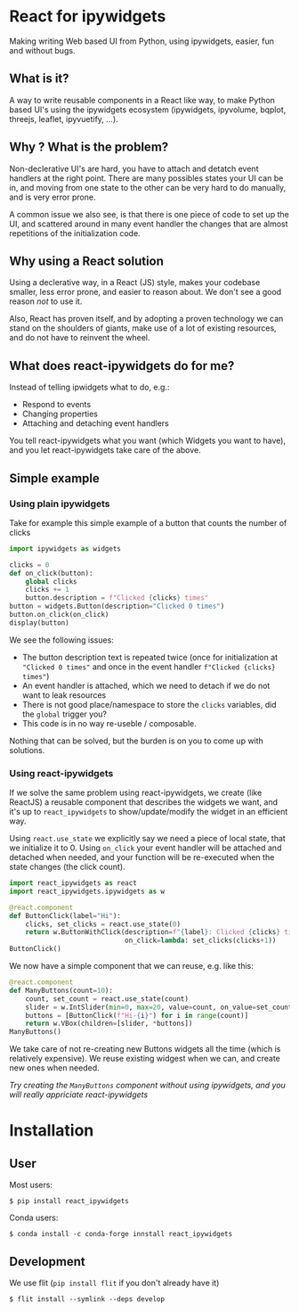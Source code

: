 # React for ipywidgets

Making writing Web based UI from Python, using ipywidgets, easier, fun and without bugs.

## What is it?

A way to write reusable components in a React like way, to make Python based UI's using the ipywidgets ecosystem (ipywidgets, ipyvolume, bqplot, threejs, leaflet, ipyvuetify, ...).

## Why ? What is the problem?

Non-declerative UI's are hard, you have to attach and detatch event handlers at the right point. There are many possibles states your UI can be in, and moving from one state to the other can be very hard to do manually, and is very error prone.

A common issue we also see, is that there is one piece of code to set up the UI, and scattered around in many event handler the changes that are almost repetitions of the initialization code.

## Why using a React solution

Using a declerative way, in a React (JS) style, makes your codebase smaller, less error prone, and easier to reason about. We don't see a good reason *not* to use it.

Also, React has proven itself, and by adopting a proven technology we can stand on the shoulders of giants, make use of a lot of existing resources, and do not have to reinvent the wheel.

## What does react-ipywidgets do for me?

Instead of telling ipwidgets what to do, e.g.:

  * Respond to events
  * Changing properties
  * Attaching and detaching event handlers

You tell react-ipywidgets what you want (which Widgets you want to have), and you let react-ipywidgets take care of the above.

## Simple example

### Using plain ipywidgets

Take for example this simple example of a button that counts the number of clicks
```python
import ipywidgets as widgets

clicks = 0
def on_click(button):
    global clicks
    clicks += 1
    button.description = f"Clicked {clicks} times"
button = widgets.Button(description="Clicked 0 times")
button.on_click(on_click)
display(button)
```

We see the following issues:

   * The button description text is repeated twice (once for initialization at `"Clicked 0 times"` and once in the event handler `f"Clicked {clicks} times"`)
   * An event handler is attached, which we need to detach if we do not want to leak resources
   * There is not good place/namespace to store the `clicks` variables, did the `global` trigger you?
   * This code is in no way re-useble / composable.

Nothing that can be solved, but the burden is on you to come up with solutions.

### Using react-ipywidgets

If we solve the same problem using react-ipywidgets, we create (like ReactJS) a reusable component that describes the widgets we want, and it's up to `react_ipywidgets` to show/update/modify the widget in an efficient way.

Using `react.use_state` we explicitly say we need a piece of local state, that we initialize it to 0. Using `on_click` your event handler will be attached and detached when needed, and your function will be re-executed when the state changes (the click count).

```python
import react_ipywidgets as react
import react_ipywidgets.ipywidgets as w

@react.component
def ButtonClick(label="Hi"):
    clicks, set_clicks = react.use_state(0)
    return w.ButtonWithClick(description=f"{label}: Clicked {clicks} times",
                             on_click=lambda: set_clicks(clicks+1))
ButtonClick()
```

We now have a simple component that we can reuse, e.g. like this:
```python
@react.component
def ManyButtons(count=10):
    count, set_count = react.use_state(count)
    slider = w.IntSlider(min=0, max=20, value=count, on_value=set_count)
    buttons = [ButtonClick(f"Hi-{i}") for i in range(count)]
    return w.VBox(children=[slider, *buttons])
ManyButtons()
```

We take care of not re-creating new Buttons widgets all the time (which is relatively expensive). We reuse existing widgest when we can, and create new ones when needed.

*Try creating the `ManyButtons` component without using ipywidgets, and you will really appriciate react-ipywidgets*

# Installation
## User

Most users:

    $ pip install react_ipywidgets

Conda users:

    $ conda install -c conda-forge innstall react_ipywidgets


## Development

We use flit (`pip install flit` if you don't already have it)

    $ flit install --symlink --deps develop
